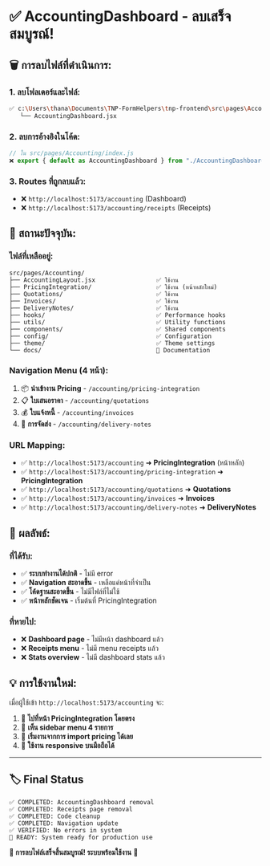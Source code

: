 # ✅ AccountingDashboard - ลบเสร็จสมบูรณ์!

## 🗑️ **การลบไฟล์ที่ดำเนินการ:**

### **1. ลบโฟลเดอร์และไฟล์:**

```bash
✅ c:\Users\thana\Documents\TNP-FormHelpers\tnp-frontend\src\pages\Accounting\AccountingDashboard\
   └── AccountingDashboard.jsx
```

### **2. ลบการอ้างอิงในโค้ด:**

```javascript
// ใน src/pages/Accounting/index.js
❌ export { default as AccountingDashboard } from "./AccountingDashboard/AccountingDashboard";
```

### **3. Routes ที่ถูกลบแล้ว:**

- ❌ `http://localhost:5173/accounting` (Dashboard)
- ❌ `http://localhost:5173/accounting/receipts` (Receipts)

## 🎯 **สถานะปัจจุบัน:**

### **ไฟล์ที่เหลืออยู่:**

```
src/pages/Accounting/
├── AccountingLayout.jsx                 ✅ ใช้งาน
├── PricingIntegration/                  ✅ ใช้งาน (หน้าหลักใหม่)
├── Quotations/                          ✅ ใช้งาน
├── Invoices/                            ✅ ใช้งาน
├── DeliveryNotes/                       ✅ ใช้งาน
├── hooks/                               ✅ Performance hooks
├── utils/                               ✅ Utility functions
├── components/                          ✅ Shared components
├── config/                              ✅ Configuration
├── theme/                               ✅ Theme settings
└── docs/                                📄 Documentation
```

### **Navigation Menu (4 หน้า):**

1. 📦 **นำเข้างาน Pricing** - `/accounting/pricing-integration`
2. 📋 **ใบเสนอราคา** - `/accounting/quotations`
3. 💰 **ใบแจ้งหนี้** - `/accounting/invoices`
4. 🚚 **การจัดส่ง** - `/accounting/delivery-notes`

### **URL Mapping:**

- ✅ `http://localhost:5173/accounting` ➜ **PricingIntegration** (หน้าหลัก)
- ✅ `http://localhost:5173/accounting/pricing-integration` ➜
  **PricingIntegration**
- ✅ `http://localhost:5173/accounting/quotations` ➜ **Quotations**
- ✅ `http://localhost:5173/accounting/invoices` ➜ **Invoices**
- ✅ `http://localhost:5173/accounting/delivery-notes` ➜ **DeliveryNotes**

## 🚀 **ผลลัพธ์:**

### **ที่ได้รับ:**

- ✅ **ระบบทำงานได้ปกติ** - ไม่มี error
- ✅ **Navigation สะอาดขึ้น** - เหลือแค่หน้าที่จำเป็น
- ✅ **โค้ดฐานสะอาดขึ้น** - ไม่มีไฟล์ที่ไม่ใช้
- ✅ **หน้าหลักชัดเจน** - เริ่มต้นที่ PricingIntegration

### **ที่หายไป:**

- ❌ **Dashboard page** - ไม่มีหน้า dashboard แล้ว
- ❌ **Receipts menu** - ไม่มี menu receipts แล้ว
- ❌ **Stats overview** - ไม่มี dashboard stats แล้ว

## 💡 **การใช้งานใหม่:**

เมื่อผู้ใช้เข้า `http://localhost:5173/accounting` จะ:

1. 🎯 **ไปที่หน้า PricingIntegration โดยตรง**
2. 👀 **เห็น sidebar menu 4 รายการ**
3. 🔄 **เริ่มงานจากการ import pricing ได้เลย**
4. 📱 **ใช้งาน responsive บนมือถือได้**

---

## 🏷️ **Final Status**

```
✅ COMPLETED: AccountingDashboard removal
✅ COMPLETED: Receipts page removal
✅ COMPLETED: Code cleanup
✅ COMPLETED: Navigation update
✅ VERIFIED: No errors in system
🚀 READY: System ready for production use
```

**🎉 การลบไฟล์เสร็จสิ้นสมบูรณ์! ระบบพร้อมใช้งาน** 🚀
